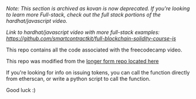 *Note: This section is archived as kovan is now deprecated. If you're looking to learn more Full-stack, check out the full stack portions of the hardhat/javascript video.*

*Link to hardhat/javascript video with more full-stack examples: https://github.com/smartcontractkit/full-blockchain-solidity-course-js*

This repo contains all the code associated with the freecodecamp video. 

This repo was modified from the [longer form repo located here](https://github.com/PatrickAlphaC/defi-stake-yield-brownie)


If you're looking for info on issuing tokens, you can call the function directly from etherscan, or write a python script to call the function.

Good luck :)
